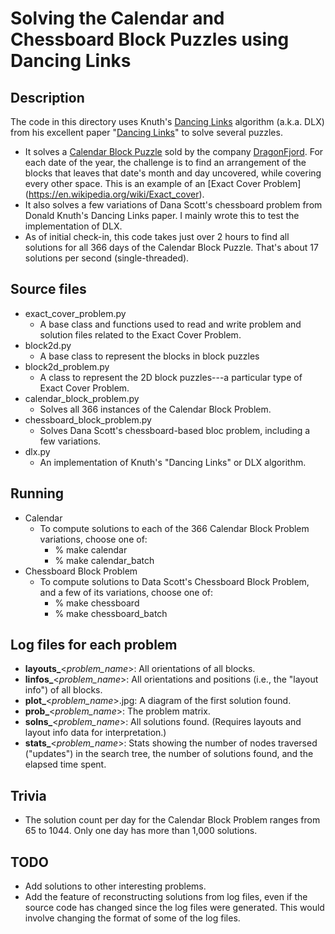 # Solving the Calendar and Chessboard Block Puzzles using Dancing Links

## Description
The code in this directory uses Knuth's [Dancing Links](https://en.wikipedia.org/wiki/Dancing_Links) algorithm (a.k.a. DLX) from his excellent paper "[Dancing Links](https://arxiv.org/pdf/cs/0011047.pdf)" to solve several puzzles.
* It solves a [Calendar Block Puzzle](https://www.dragonfjord.com/product/a-puzzle-a-day/) sold by the company [DragonFjord](https://www.dragonfjord.com/). For each date of the year, the challenge is to find an arrangement of the blocks that leaves that date's month and day uncovered, while covering every other space. This is an example of an [Exact Cover Problem]
(https://en.wikipedia.org/wiki/Exact_cover).
* It also solves a few variations of Dana Scott's chessboard problem from Donald Knuth's Dancing Links paper. I mainly wrote this to test the implementation of DLX.
* As of initial check-in, this code takes just over 2 hours to find all solutions for all 366 days of the Calendar Block Puzzle. That's about 17 solutions per second (single-threaded).

## Source files
* exact_cover_problem.py
  * A base class and functions used to read and write problem and solution files related to the Exact Cover Problem.
* block2d.py
  * A base class to represent the blocks in block puzzles
* block2d_problem.py
  * A class to represent the 2D block puzzles---a particular type of Exact Cover Problem.
* calendar_block_problem.py
  * Solves all 366 instances of the Calendar Block Problem.
* chessboard_block_problem.py
  * Solves Dana Scott's chessboard-based bloc problem, including a few variations.
* dlx.py
  * An implementation of Knuth's "Dancing Links" or DLX algorithm.

## Running
  * Calendar
    * To compute solutions to each of the 366 Calendar Block Problem variations, choose one of:
      * % make calendar
      * % make calendar_batch
  * Chessboard Block Problem
    * To compute solutions to Data Scott's Chessboard Block Problem, and a few of its variations, choose one of:
      * % make chessboard
      * % make chessboard_batch

## Log files for each problem
  * **layouts_**<*problem_name*>: All orientations of all blocks.
  * **linfos_**<*problem_name*>: All orientations and positions (i.e., the "layout info") of all blocks.
  * **plot_**<*problem_name*>.jpg: A diagram of the first solution found.
  * **prob_**<*problem_name*>: The problem matrix.
  * **solns_**<*problem_name*>: All solutions found. (Requires layouts and layout info data for interpretation.)
  * **stats_**<*problem_name*>: Stats showing the number of nodes traversed ("updates") in the search tree, the number of solutions found, and the elapsed time spent.

## Trivia
  * The solution count per day for the Calendar Block Problem ranges from 65 to 1044. Only one day has more than 1,000 solutions.
 
## TODO
  * Add solutions to other interesting problems.
  * Add the feature of reconstructing solutions from log files, even if the source code has changed since the log files were generated. This would involve changing the format of some of the log files. 
